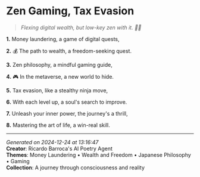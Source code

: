 # Zen Gaming, Tax Evasion

> *Flexing digital wealth, but low-key zen with it. 💸🧘*

**1.** Money laundering, a game of digital quests,


**2.** 💰 The path to wealth, a freedom-seeking quest.


**3.** Zen philosophy, a mindful gaming guide,


**4.** 🎮 In the metaverse, a new world to hide.


**5.** Tax evasion, like a stealthy ninja move,


**6.** With each level up, a soul's search to improve.


**7.** Unleash your inner power, the journey's a thrill,


**8.** Mastering the art of life, a win-real skill.



---

*Generated on 2024-12-24 at 13:16:47*  
**Creator**: Ricardo Barroca's AI Poetry Agent  
**Themes**: Money Laundering • Wealth and Freedom • Japanese Philosophy • Gaming  
**Collection**: A journey through consciousness and reality